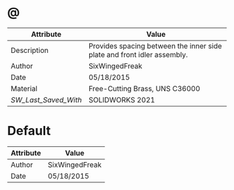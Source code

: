 # @
| Attribute | Value |
| ---  | ---     |
| Description | Provides spacing between the inner side plate and front idler assembly. |
| Author | SixWingedFreak |
| Date | 05/18/2015 |
| Material | Free-Cutting Brass, UNS C36000 |
| _SW_Last_Saved_With_ | SOLIDWORKS 2021 |
# Default
| Attribute | Value |
| ---  | ---     |
| Author | SixWingedFreak |
| Date | 05/18/2015 |
